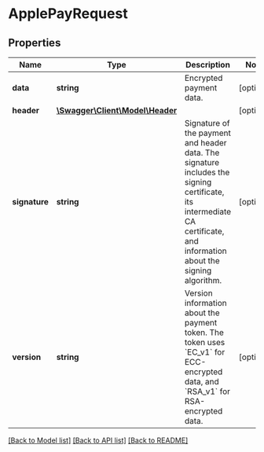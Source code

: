 # ApplePayRequest

## Properties
Name | Type | Description | Notes
------------ | ------------- | ------------- | -------------
**data** | **string** | Encrypted payment data. | [optional] 
**header** | [**\Swagger\Client\Model\Header**](Header.md) |  | [optional] 
**signature** | **string** | Signature of the payment and header data. The signature includes the signing certificate, its intermediate CA certificate, and information about the signing algorithm. | [optional] 
**version** | **string** | Version information about the payment token. The token uses &#x60;EC_v1&#x60; for ECC-encrypted data, and &#x60;RSA_v1&#x60; for RSA-encrypted data. | [optional] 

[[Back to Model list]](../../README.md#documentation-for-models) [[Back to API list]](../../README.md#documentation-for-api-endpoints) [[Back to README]](../../README.md)

